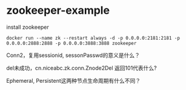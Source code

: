# zookeeper-example

install zookeeper

    docker run --name zk --restart always -d -p 0.0.0.0:2181:2181 -p 0.0.0.0:2888:2888 -p 0.0.0.0:3888:3888 zookeeper

Conn2，复用sessionid, sessonPasswd的意义是什么？

del未成功，cn.niceabc.zk.conn.Znode2Del
返回101代表什么?

Ephemeral, Persistent这两种节点生命周期有什么不同？